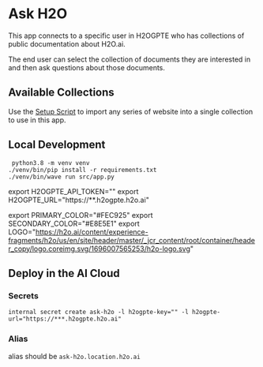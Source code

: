 # Ask H2O

This app connects to a specific user in H2OGPTE who has collections of public documentation about H2O.ai.

The end user can select the collection of documents they are interested in and then ask questions about those documents.

## Available Collections
Use the [Setup Script](src/setup-h2ogpte.py) to import any series of website into a single collection to use in this app.

## Local Development
```shell script
 python3.8 -m venv venv
./venv/bin/pip install -r requirements.txt
./venv/bin/wave run src/app.py
```

export H2OGPTE_API_TOKEN=""
export H2OGPTE_URL="https://**.h2ogpte.h2o.ai"

export PRIMARY_COLOR="#FEC925"
export SECONDARY_COLOR="#E8E5E1"
export LOGO="https://h2o.ai/content/experience-fragments/h2o/us/en/site/header/master/_jcr_content/root/container/header_copy/logo.coreimg.svg/1696007565253/h2o-logo.svg"

## Deploy in the AI Cloud

### Secrets
```
internal secret create ask-h2o -l h2ogpte-key="" -l h2ogpte-url="https://***.h2ogpte.h2o.ai"
```

### Alias
alias should be `ask-h2o.location.h2o.ai`
